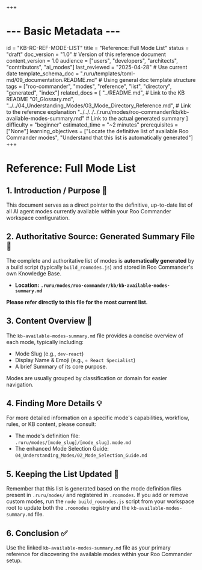 +++
# --- Basic Metadata ---
id = "KB-RC-REF-MODE-LIST"
title = "Reference: Full Mode List"
status = "draft"
doc_version = "1.0" # Version of this reference document
content_version = 1.0
audience = ["users", "developers", "architects", "contributors", "ai_modes"]
last_reviewed = "2025-04-28" # Use current date
template_schema_doc = ".ruru/templates/toml-md/09_documentation.README.md" # Using general doc template structure
tags = ["roo-commander", "modes", "reference", "list", "directory", "generated", "index"]
related_docs = [
    "../README.md", # Link to the KB README
    "01_Glossary.md",
    "../../04_Understanding_Modes/03_Mode_Directory_Reference.md", # Link to the reference explanation
    "../../../../.ruru/modes/roo-commander/kb/kb-available-modes-summary.md" # Link to the actual generated summary
    ]
difficulty = "beginner"
estimated_time = "~2 minutes"
prerequisites = ["None"]
learning_objectives = ["Locate the definitive list of available Roo Commander modes", "Understand that this list is automatically generated"]
+++

# Reference: Full Mode List

## 1. Introduction / Purpose 🎯

This document serves as a direct pointer to the definitive, up-to-date list of all AI agent modes currently available within your Roo Commander workspace configuration.

## 2. Authoritative Source: Generated Summary File 📌

The complete and authoritative list of modes is **automatically generated** by a build script (typically `build_roomodes.js`) and stored in Roo Commander's own Knowledge Base.

*   **Location:** **`.ruru/modes/roo-commander/kb/kb-available-modes-summary.md`**

**Please refer directly to this file for the most current list.**

## 3. Content Overview 📄

The `kb-available-modes-summary.md` file provides a concise overview of each mode, typically including:

*   Mode Slug (e.g., `dev-react`)
*   Display Name & Emoji (e.g., `⚛️ React Specialist`)
*   A brief Summary of its core purpose.

Modes are usually grouped by classification or domain for easier navigation.

## 4. Finding More Details 💡

For more detailed information on a specific mode's capabilities, workflow, rules, or KB content, please consult:

*   The mode's definition file: `.ruru/modes/[mode_slug]/[mode_slug].mode.md`
*   The enhanced Mode Selection Guide: `04_Understanding_Modes/02_Mode_Selection_Guide.md`

## 5. Keeping the List Updated 🔄

Remember that this list is generated based on the mode definition files present in `.ruru/modes/` and registered in `.roomodes`. If you add or remove custom modes, run the `node build_roomodes.js` script from your workspace root to update both the `.roomodes` registry and the `kb-available-modes-summary.md` file.

## 6. Conclusion ✅

Use the linked `kb-available-modes-summary.md` file as your primary reference for discovering the available modes within your Roo Commander setup.